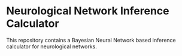 # Neurological Network Inference Calculator

This repository contains a Bayesian Neural Network based inference calculator for neurological networks.
